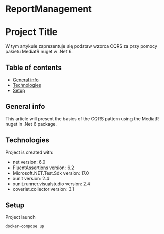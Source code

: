 # ReportManagement

# Project Title
 W tym artykule zaprezentuje się podstaw wzorca CQRS za przy pomocy pakietu MediatR nuget w .Net 6.
 
## Table of contents
* [General info](#general-info)
* [Technologies](#technologies)
* [Setup](#setup)
  
 ## General info
This article will present the basics of the CQRS pattern using the MediatR nuget in .Net 6 package.

## Technologies
Project is created with:
* net version: 6.0
* FluentAssertions version: 6.2
* Microsoft.NET.Test.Sdk version: 17.0
* xunit version: 2.4
* xunit.runner.visualstudio version: 2.4
* coverlet.collector version: 3.1

## Setup
Project launch
```
docker-compose up
```
